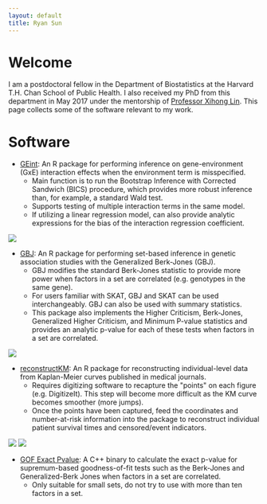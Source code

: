 ```yaml
---
layout: default
title: Ryan Sun
---
```


# Welcome

I am a postdoctoral fellow in the Department of Biostatistics at the Harvard T.H. Chan School of Public Health.
I also received my PhD from this department in May 2017 under the mentorship of [Professor Xihong Lin](https://content.sph.harvard.edu/xlin/).
This page collects some of the software relevant to my work.

# Software
* [GEint](https://github.com/ryanrsun/GEint): An R package for performing inference on gene-environment (GxE) interaction
effects when the environment term is misspecified.
    * Main function is to run the Bootstrap Inference with Corrected Sandwich (BICS) procedure, which provides more
robust inference than, for example, a standard Wald test.
    * Supports testing of multiple interaction terms in the same model. 
    * If utilizing a linear regression model, can also provide analytic expressions for the bias of the interaction
regression coefficient.

<img src="https://ryanrsun.github.io/files/mexico_mdi.png">

* [GBJ](https://github.com/ryanrsun/GBJ): An R package for performing set-based inference in genetic association studies with
the Generalized Berk-Jones (GBJ). 
    * GBJ modifies the standard Berk-Jones statistic to provide more power when factors in a set are correlated (e.g. genotypes in the same gene).
    * For users familiar with SKAT, GBJ and SKAT can be used interchangeably. GBJ can also be used with summary statistics.
    * This package also implements the Higher Criticism, Berk-Jones, Generalized Higher Criticism, and Minimum P-value statistics and provides an analytic 
p-value for each of these tests when factors in a set are correlated.   

<img src="https://ryanrsun.github.io/files/rej_regions.png">

* [reconstructKM](https://github.com/ryanrsun/reconstructKM): An R package for reconstructing individual-level data from Kaplan-Meier
curves published in medical journals.
    * Requires digitizing software to recapture the "points" on each figure (e.g. DigitizeIt). This step will become more difficult
as the KM curve becomes smoother (more jumps).
    * Once the points have been captured, feed the coordinates and number-at-risk information into the package to reconstruct
individual patient survival times and censored/event indicators.

<img src="https://ryanrsun.github.io/files/orig_KM.png">
<img src="https://ryanrsun.github.io/files/recom_KM.png">

* [GOF Exact Pvalue](https://github.com/ryanrsun/GOF_exact_pvalue): A C++ binary to calculate the exact p-value for supremum-based
goodness-of-fit tests such as the Berk-Jones and Generalized-Berk Jones when factors in a set are correlated. 
    * Only suitable for small sets, do not try to use with more than ten factors in a set.



